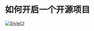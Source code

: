 # 如何开启一个开源项目

[![StyleCI](https://github.styleci.io/repos/188852456/shield?branch=master)](https://github.styleci.io/repos/188852456)
